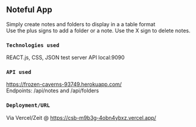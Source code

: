 ## Noteful App<br>
Simply create notes and folders to display in a a table format  
Use the plus signs to add a folder or a note.
Use the X sign to delete notes.

### `Technologies used`<br>
REACT.js, CSS, JSON test server API local:9090

### `API used`

https://frozen-caverns-93749.herokuapp.com/<br>
Endpoints: /api/notes and /api/folders

### `Deployment/URL`<br>
Via Vercel/Zeit @ https://csb-m9b3g-4obn4ybxz.vercel.app/
